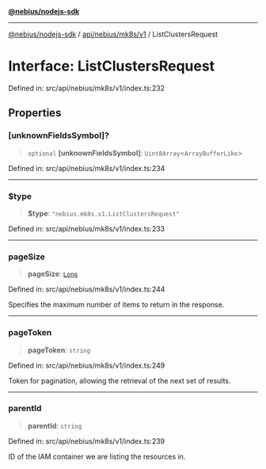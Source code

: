 [**@nebius/nodejs-sdk**](../../../../../README.md)

***

[@nebius/nodejs-sdk](../../../../../README.md) / [api/nebius/mk8s/v1](../README.md) / ListClustersRequest

# Interface: ListClustersRequest

Defined in: src/api/nebius/mk8s/v1/index.ts:232

## Properties

### \[unknownFieldsSymbol\]?

> `optional` **\[unknownFieldsSymbol\]**: `Uint8Array`\<`ArrayBufferLike`\>

Defined in: src/api/nebius/mk8s/v1/index.ts:234

***

### $type

> **$type**: `"nebius.mk8s.v1.ListClustersRequest"`

Defined in: src/api/nebius/mk8s/v1/index.ts:233

***

### pageSize

> **pageSize**: [`Long`](../../../../../runtime/protos/core/classes/Long.md)

Defined in: src/api/nebius/mk8s/v1/index.ts:244

Specifies the maximum number of items to return in the response.

***

### pageToken

> **pageToken**: `string`

Defined in: src/api/nebius/mk8s/v1/index.ts:249

Token for pagination, allowing the retrieval of the next set of results.

***

### parentId

> **parentId**: `string`

Defined in: src/api/nebius/mk8s/v1/index.ts:239

ID of the IAM container we are listing the resources in.

